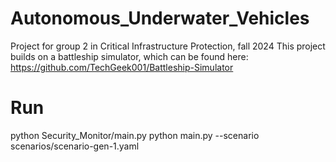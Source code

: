 # Autonomous_Underwater_Vehicles
Project for group 2 in Critical Infrastructure Protection, fall 2024
This project builds on a battleship simulator, which can be found here:
https://github.com/TechGeek001/Battleship-Simulator

# Run
python Security_Monitor/main.py
python main.py --scenario scenarios/scenario-gen-1.yaml